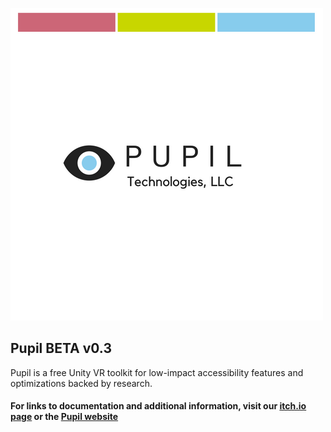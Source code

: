 
!["Pupil Logo'](https://raw.githubusercontent.com/TristanDamron/Pupil-Settings-Menu/master/src/img/Pupil%20Logo.png)
## Pupil BETA v0.3 
Pupil is a free Unity VR toolkit for low-impact accessibility features and optimizations backed by research. 

#### For links to documentation and additional information, visit our [itch.io page](https://tdamron.itch.io/pupil) or the [Pupil website](https://pupil-vr.herokuapp.com/)
